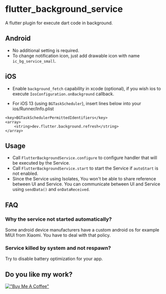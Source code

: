 # flutter_background_service

A flutter plugin for execute dart code in background.

## Android

- No additional setting is required.
- To change notification icon, just add drawable icon with name `ic_bg_service_small`.

## iOS

- Enable `background_fetch` capability in xcode (optional), if you wish ios to execute `IosConfiguration.onBackground` callback.

- For iOS 13 (using `BGTaskScheduler`), insert lines below into your ios/Runner/Info.plist

```plist
<key>BGTaskSchedulerPermittedIdentifiers</key>
<array>
    <string>dev.flutter.background.refresh</string>
</array>
```

## Usage

- Call `FlutterBackgroundService.configure` to configure handler that will be executed by the Service.
- Call `FlutterBackgroundService.start` to start the Service if `autoStart` is not enabled.
- Since the Service using Isolates, You won't be able to share reference between UI and Service. You can communicate between UI and Service using `sendData()` and `onDataReceived`.

## FAQ

### Why the service not started automatically?

Some android device manufacturers have a custom android os for example MIUI from Xiaomi. You have to deal with that policy.

### Service killed by system and not respawn?

Try to disable battery optimization for your app.

## Do you like my work?

[!["Buy Me A Coffee"](https://www.buymeacoffee.com/assets/img/custom_images/orange_img.png)](https://www.buymeacoffee.com/ekasetiawans)